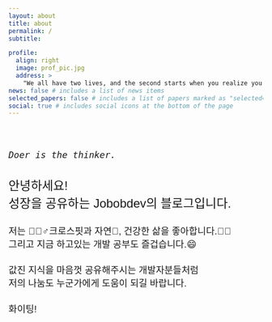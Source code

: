 ```yaml
---
layout: about
title: about
permalink: /
subtitle:

profile:
  align: right
  image: prof_pic.jpg
  address: >
    "We all have two lives, and the second starts when you realize you only have one."
news: false # includes a list of news items
selected_papers: false # includes a list of papers marked as "selected={true}"
social: true # includes social icons at the bottom of the page
---
```


<p>
<br><br><br>
<span style="font-family: monospace; font-size: 1.1rem; font-style: italic">Doer is the thinker.</span>
<br><br></p>
<span style="font-family: 'Gothic A1', sans-serif; font-weight: 500; font-size: 1.5rem; margin-top: 40px;">안녕하세요!<br>성장을 공유하는 Jobobdev의 블로그입니다.</span>
<p style="font-family: 'Gothic A1', sans-serif; font-weight: 400; font-size: 1.15rem; margin-top: 25px;">저는 🏋🏻‍♂️크로스핏과 자연🌳, 건강한 삶을 좋아합니다.💆🏼<br>
그리고 지금 하고있는 개발 공부도 즐겁습니다.😄</p>

<p style="font-family: 'Gothic A1', sans-serif; font-weight: 400; font-size: 1.15rem; margin-top: 25px;">값진 지식을 마음껏 공유해주시는 개발자분들처럼<br>
저의 나눔도 누군가에게 도움이 되길 바랍니다.</p>
<p style="font-family: 'Gothic A1', sans-serif; font-weight: 400; font-size: 1.15rem; margin-top: 25px;">화이팅!</p>
